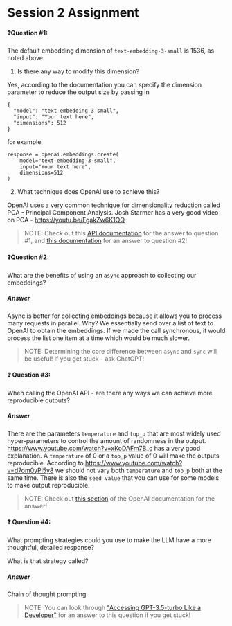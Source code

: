 # Session 2 Assignment 

#### ❓Question #1:

The default embedding dimension of `text-embedding-3-small` is 1536, as noted above. 

1. Is there any way to modify this dimension?

Yes, according to the documentation you can specify the dimension parameter to reduce the output size by passing in 
```
{
  "model": "text-embedding-3-small",
  "input": "Your text here",
  "dimensions": 512
}
```
for example:
```
response = openai.embeddings.create(
    model="text-embedding-3-small",
    input="Your text here",
    dimensions=512
)
```

2. What technique does OpenAI use to achieve this?

OpenAI uses a very common technique for dimensionality reduction called PCA - Principal Component Analysis. Josh Starmer has a very good video on PCA - https://youtu.be/FgakZw6K1QQ 
> NOTE: Check out this [API documentation](https://platform.openai.com/docs/api-reference/embeddings/create) for the answer to question #1, and [this documentation](https://platform.openai.com/docs/guides/embeddings/use-cases) for an answer to question #2!

#### ❓Question #2:

What are the benefits of using an `async` approach to collecting our embeddings?

##### Answer
Async is better for collecting embeddings because it allows you to process many requests in parallel. Why? We essentially send over a list of text to OpenAI to obtain the embeddings. If we made the call synchronous, it would process the list one item at a time which would be much slower. 

> NOTE: Determining the core difference between `async` and `sync` will be useful! If you get stuck - ask ChatGPT!

#### ❓ Question #3:

When calling the OpenAI API - are there any ways we can achieve more reproducible outputs?

##### Answer

There are the parameters `temperature` and `top_p` that are most widely used hyper-parameters to control the amount of randomness in the output. https://www.youtube.com/watch?v=xKoDAFm7B_c has a very good explanation. A `temperature` of 0 or a `top_p` value of 0 will make the outputs reproducible. According to https://www.youtube.com/watch?v=d7om0yPl5y8 we should not vary both `temperature` and `top_p` both at the same time. There is also the `seed value` that you can use for some models to make output reproducible. 

> NOTE: Check out [this section](https://platform.openai.com/docs/guides/text-generation/) of the OpenAI documentation for the answer!

#### ❓ Question #4:

What prompting strategies could you use to make the LLM have a more thoughtful, detailed response?

What is that strategy called?

##### Answer

Chain of thought prompting

> NOTE: You can look through ["Accessing GPT-3.5-turbo Like a Developer"](https://colab.research.google.com/drive/1mOzbgf4a2SP5qQj33ZxTz2a01-5eXqk2?usp=sharing) for an answer to this question if you get stuck!

